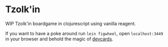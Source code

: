 # Tzolk'in
WIP Tzolk'in boardgame in clojurescript using vanilla reagent.

If you want to have a poke around run `lein figwheel`, open
`localhost:3449` in your browser and behold the magic of
[devcards](https://github.com/bhauman/devcards).
